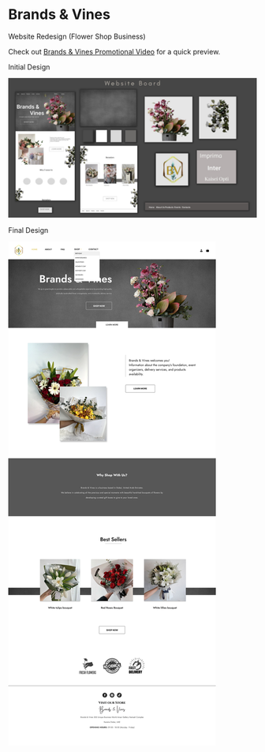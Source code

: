 # Brands & Vines
 Website Redesign (Flower Shop Business)



Check out [Brands & Vines Promotional Video](https://www.youtube.com/watch?v=B_v_iyErhhk&ab_channel=Lance) for a quick preview.  

 

Initial Design


![Initial Design](https://github.com/lance24528/Brands---Vines/blob/147b3cf6367cbe80574779b6aac22838bac8e151/website-images/Initial%20Design.jpeg)


Final Design


![Initial Design](https://github.com/lance24528/Brands---Vines/blob/16e733f12149cd8b6c0a410b0a0144cb807d5a54/website-images/Final%20Design.png)
